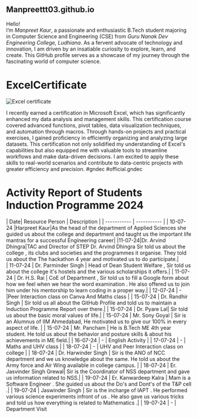 ## Manpreettt03.github.io
Hello! <br>
I’m *Manpreet Kaur*, a passionate and enthusiastic B.Tech student majoring in Computer Science and Engineering (CSE) from *Guru Nanak Dev Engineering College, Ludhiana*. As a fervent advocate of technology and innovation, I am driven by an insatiable curiosity to explore, learn, and create. This GitHub profile serves as a showcase of my journey through the fascinating world of computer science.<br>

# ExcelCertificate

![Excel certificate ](https://github.com/user-attachments/assets/ba18f5e0-876e-4442-875a-b0fbc1cb849d)


I recently earned a certification in Microsoft Excel, which has significantly enhanced my data analysis and management skills. This certification course covered advanced functions, pivot tables, data visualization techniques, and automation through macros. Through hands-on projects and practical exercises, I gained proficiency in efficiently organizing and analyzing large datasets. This certification not only solidified my understanding of Excel's capabilities but also equipped me with valuable tools to streamline workflows and make data-driven decisions. I am excited to apply these skills to real-world scenarios and contribute to data-centric projects with greater efficiency and precision.
#gndec #official.gndec 


# Activity Report of Students Induction Programme 2024

| Date| Resource Person | Description |
| ----------- | ----------- |
| 10-07-24 |Harpreet Kaur|As the head of the department of Applied Sciences she guided us about the college and department and taught us the important life mantras for a successful Engineering career|
|11-07-24|Dr. Arvind Dhingra|TAC and Director of STEP Dr. Arvind Dhingra Sir told us about the college , its clubs and societies and the programmes it organise. They told us about the The hackathon 4 year and motivated us to do participate.|  
| 11-07-24 | Dr. Parminder Singh | Head of Dean Student Welfare , Sir told us about the college it's hostels and the various scholarships it offers.|
| 11-07-24 | Dr. H.S. Rai  | CoE of Department , Sir told us to fill a Google form about how we feel when we hear the word examination . He also offered us to join him under his mentorship to learn coding in a proper way.|
| 12-07-24 | - |Peer Interaction class on Canva And Maths class |
| 15-07-24 | Dr. Randhir Singh | Sir told us all about the GitHub Profile and told us to maintain a Induction Programme Report over there.|
| 15-07-24 | Dr. Pyare Lal| Sir told us about the basic moral values of life.|
| 15-07-24 | Mr. Sony Goyal | Sir is an Alumnus of IIM Ahmedabad, He motivated us to give our 100% in every aspect of life. |
| 15-07-24 | Mr. Pancham | He is B.Tech ME 4th year student. He told us about the behavior and posture skills & about his achievements in ME field.|
| 16-07-24 | - | English Activity |
| 17-07-24 | - | Maths and UHV class |
| 18-07-24 | - | UHV and Peer Interaction class on college |
| 18-07-24 | Dr. Harwinder Singh | Sir is the ANO of NCC department and we us knowledge about the same. He told us about the Army force and Air Wing available in college campus. |
| 18-07-24 | Er. Jasvinder Singh Grewal| Sir is the Coordinator of NSS department and gave us information related to NSS.|
| 19-07-24 | Er. Kanwardeep Kalra | Mam is a Software Engineer . She guided us about the Do's and Dont's of the T&P cell .|
| 19-07-24 | Jaswinder Singh | Sir is the incharge of IAPT . He performed various science experiments infront of us . He also gave us various tricks and told us how everything is related to Mathematics .|
| 19-07-24 | - | Department Visit
